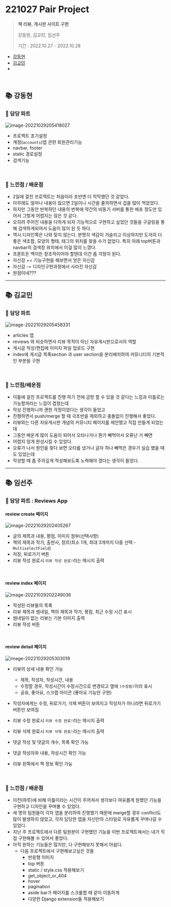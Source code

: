 # 221027 Pair Project

> **책 리뷰, 게시판 사이트 구현**
>
> 강동현, 김교민, 임선주
>
> 기간 : 2022.10.27 - 2022.10.28

- [강동현](#📚-강동현)
- [김교민](#📚-김교민)
- [](#📚-임선주)

<br>

## 📚 강동현

### 📖 담당 파트

![image-20221029205418027](README.assets/image-20221029205418027.png)

* 프로젝트 초기설정
* 계정(`accounts`)앱 관련 회원관리기능
* navbar, footer
* static 경로설정
* 검색기능

<br>

### 📖  느낀점 / 배운점

* 2일에 걸친 프로젝트는 처음이라 초반엔 더 막막했던 것 같았다.
* 아무래도 얼마나 내용이 많으면 2일이나 시간을 줄까하면서 겁을 많이 먹었었다.
* 하지만 그동안 반복하던 내용의 반복에 약간의 비동기 서버를 통한 배포 정도만 있어서 그렇게 어렵지는 않은 것 같다.
* 오히려 주어진 내용을 다하게 되자 기능적으로 구현하고 싶었던 것들을 구글링을 통해 검색하게되어서 도움이 많이 된 듯 하다.
* 역시 디자인쪽은 나와 맞지 않는다. 분명히 색감이 거슬리고 이상하지만 도저히 더 좋은 색조합, 모양의 형태, 태그의 위치를 찾을 수가 없었다. 특히 아래 top버튼과 navbar의 검색창 위치에서 이걸 많이 느꼈다.
* 프론트든 백이든 창조적이어야 할텐데 이건 좀 걱정이 된다.
* 자신감 += 기능구현을 해보면서 얻은 자신감
* 자신감 -= 디자인구현과정에서 사라진 자신감
* 원점이네???


---

## 📚 김교민

### 📖 담당 파트

![image-20221029205458331](README.assets/image-20221029205458331.png)

* articles 앱
* reviews 와 비슷하면서 리뷰 목적이 아닌 자유게시판으로서의 역할
* 게시글 작성/편집에 이미지 파일 업로드 구현
* index에 게시글 목록section 과 user section을 분리배치하여 커뮤니티의 기본적인 부분을 구현

<br>

### 📖 느낀점/배운점

* 이틀에 걸친 프로젝트를 진행 하기 전에 금방 할 수 있을 것 같다는 느낌과 이틀로는 가능할까라는 느낌이 겹쳤는데
* 막상 진행하니까 괜한 걱정이었다는 생각이 들었고
* 진행하면서 push/merge 할 때 극초반을 제외하고 충돌없이 진행해서 좋았다.
* 리뷰와는 다른 자유게시판 개념의 커뮤니티 페이지를 제안했고 직접 만들게 되었는데
* 그동안 배운게 많이 도움이 되어서 오타나거나 뭔가 빼먹어서 오류난 거 빼면
* 어렵지 않게 완성시킬 수 있었다.
* 오류가 나서 원인을 찾다 보면 오타를 냈거나 글자 하나 빼먹은 경우가 실습 했을 때도 있었는데
* 작성할 때 좀 주의깊게 작성해보도록 노력해야 겠다는 생각이 들었다.


---

## 📚 임선주

### 📖 담당 파트 : Reviews App

#### review create 페이지

![image-20221029202405267](README.assets/image-20221029202405267.png)

- 글의 제목과 내용, 평점, 이미지 첨부(선택사항)
- 책의 제목과 작가, 출판사, 장르(최소 1개, 최대 3개까지 다중 선택 - `MultiselectField`)
- 저장, 뒤로가기 버튼
- 리뷰 작성 완료시 `리뷰 작성 완료!`라는 메시지 출력

<br>

#### review index 페이지

![image-20221029202249036](README.assets/image-20221029202249036.png)

- 작성된 리뷰들의 목록
- 리뷰 제목과 썸네일, 책의 제목과 작가, 평점, 최근 수정 시간 표시
- 썸네일이 없는 리뷰는 기본 이미지 출력
- 리뷰 작성 버튼

<br>

#### review detail 페이지

![image-20221029205303019](README.assets/image-20221029205303019.png)

- 리뷰의 상세 내용 확인 가능
  - 제목, 작성자, 작성시간, 내용
  - 수정할 경우, 작성시간이 수정시간으로 변경되고 옆에 `(수정됨)`이라 표시
  - 공유, 좋아요, 스크랩 아이콘 (좋아요 기능만 구현)

- 작성자에게는 수정, 뒤로가기, 삭제 버튼이 보여지고 작성자가 아니라면 뒤로가기 버튼만 보여짐
- 리뷰 수정 완료시 `리뷰 수정 완료!`라는 메시지 출력
- 리뷰 삭제 완료시 `리뷰 삭제 완료!`라는 메시지 출력
- 댓글 작성 및 댓글의 개수, 목록 확인 가능
- 댓글 작성자와 내용, 작성시간 확인 가능
- 리뷰 왼쪽에서 책 정보 확인 가능

<br>

### 📖 느낀점 / 배운점

- 이전(하루)에 비해 이틀이라는 시간이 주어져서 생각보다 여유롭게 원했던 기능을 구현하고 디자인을 꾸며볼 수 있었다.
- 세 명의 팀원들이 각자 앱을 분리하여 진행했기 때문에 merge할 경우 conflict도 많이 발생하지 않았고, 각자 담당한 앱을 자신만의 스타일로 자유롭게 꾸며나갈 수 있었다.
- 지난 주 프로젝트에서 다른 팀원분이 구현했던 기능을 이번 프로젝트에서는 내가 직접 구현해볼 수 있어서 좋았다.
- 아직 원하는 기능들은 많지만, 다 구현해보지 못해서 아쉽다.
  - 다음 프로젝트에서 구현해보고싶은 것들
    - 반응형 이미지
    - top 버튼
    - static / style.css 적용해보기
    - get_object_or_404
    - hover
    - pagination
    - aside bar가 페이지를 스크롤할 때 같이 이동하게
    - 다양한 Django extension들 적용해보기
